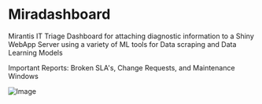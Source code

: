 # Miradashboard
Mirantis IT Triage Dashboard for attaching diagnostic information to a Shiny WebApp Server using a variety of ML tools for Data scraping and Data Learning Models

Important Reports: Broken SLA's, Change Requests, and Maintenance Windows

![Image](https://triking-creative.s3.amazonaws.com/Logos/Miradashboard/Screen+Shot+2019-08-20+at+1.39.07+PM.png)
